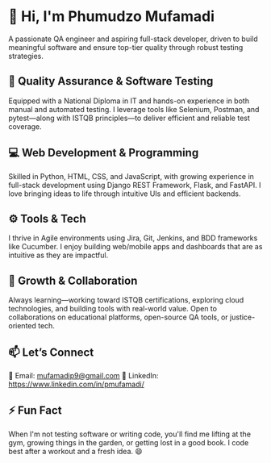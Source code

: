 # 👋 Hi, I'm Phumudzo Mufamadi

A passionate QA engineer and aspiring full-stack developer, driven to build meaningful software and ensure top-tier quality through robust testing strategies.

## 🧪 Quality Assurance & Software Testing

Equipped with a National Diploma in IT and hands-on experience in both manual and automated testing. I leverage tools like Selenium, Postman, and pytest—along with ISTQB principles—to deliver efficient and reliable test coverage.

## 💻 Web Development & Programming

Skilled in Python, HTML, CSS, and JavaScript, with growing experience in full-stack development using Django REST Framework, Flask, and FastAPI. I love bringing ideas to life through intuitive UIs and efficient backends.

## ⚙️ Tools & Tech

I thrive in Agile environments using Jira, Git, Jenkins, and BDD frameworks like Cucumber. I enjoy building web/mobile apps and dashboards that are as intuitive as they are impactful.

## 🚀 Growth & Collaboration

Always learning—working toward ISTQB certifications, exploring cloud technologies, and building tools with real-world value. Open to collaborations on educational platforms, open-source QA tools, or justice-oriented tech.

## 📫 Let’s Connect

📩 Email: mufamadip9@gmail.com 
💼 LinkedIn:  https://www.linkedin.com/in/pmufamadi/

## ⚡ Fun Fact

When I'm not testing software or writing code, you'll find me lifting at the gym, growing things in the garden, or getting lost in a good book. I code best after a workout and a fresh idea. 😄
